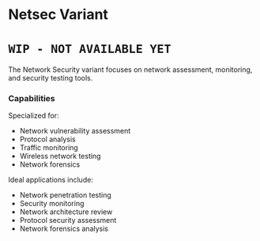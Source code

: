 # Netsec Variant

# `WIP - NOT AVAILABLE YET`

The Network Security variant focuses on network assessment, monitoring, and security testing tools.

### Capabilities

Specialized for:
- Network vulnerability assessment
- Protocol analysis
- Traffic monitoring
- Wireless network testing
- Network forensics

Ideal applications include:
- Network penetration testing
- Security monitoring
- Network architecture review
- Protocol security assessment
- Network forensics analysis
